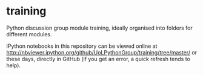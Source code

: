 training
========

Python discussion group module training, ideally organised into folders for different modules.

IPython notebooks in this repository can be viewed online at http://nbviewer.ipython.org/github/UoLPythonGroup/training/tree/master/
or these days, directly in GitHub (if you get an error, a quick refresh tends to help).
